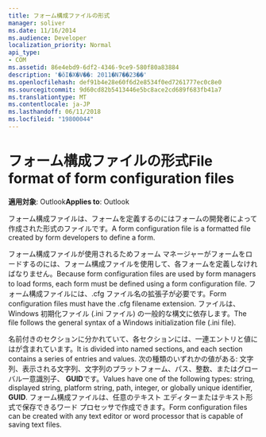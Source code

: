 ```yaml
---
title: フォーム構成ファイルの形式
manager: soliver
ms.date: 11/16/2014
ms.audience: Developer
localization_priority: Normal
api_type:
- COM
ms.assetid: 86e4ebd9-6df2-4346-9ce9-580f80a83884
description: '�ŏI�X�V��: 2011�N7��23��'
ms.openlocfilehash: def91b4e28e60f6d2e8534f0ed7261777ec0c8e0
ms.sourcegitcommit: 9d60cd82b5413446e5bc8ace2cd689f683fb41a7
ms.translationtype: MT
ms.contentlocale: ja-JP
ms.lasthandoff: 06/11/2018
ms.locfileid: "19800044"
---
```

# <a name="file-format-of-form-configuration-files"></a><span data-ttu-id="ecec9-103">フォーム構成ファイルの形式</span><span class="sxs-lookup"><span data-stu-id="ecec9-103">File format of form configuration files</span></span>

<span data-ttu-id="ecec9-104">**適用対象**: Outlook</span><span class="sxs-lookup"><span data-stu-id="ecec9-104">**Applies to**: Outlook</span></span> 
  
<span data-ttu-id="ecec9-105">フォーム構成ファイルは、フォームを定義するのにはフォームの開発者によって作成された形式のファイルです。</span><span class="sxs-lookup"><span data-stu-id="ecec9-105">A form configuration file is a formatted file created by form developers to define a form.</span></span>
  
<span data-ttu-id="ecec9-106">フォーム構成ファイルが使用されるためフォーム マネージャーがフォームをロードするのには、フォーム構成ファイルを使用して、各フォームを定義しなければなりません。</span><span class="sxs-lookup"><span data-stu-id="ecec9-106">Because form configuration files are used by form managers to load forms, each form must be defined using a form configuration file.</span></span> <span data-ttu-id="ecec9-107">フォーム構成ファイルには、.cfg ファイル名の拡張子が必要です。</span><span class="sxs-lookup"><span data-stu-id="ecec9-107">Form configuration files must have the .cfg filename extension.</span></span> <span data-ttu-id="ecec9-108">ファイルは、Windows 初期化ファイル (.ini ファイル) の一般的な構文に依存します。</span><span class="sxs-lookup"><span data-stu-id="ecec9-108">The file follows the general syntax of a Windows initialization file (.ini file).</span></span> 

<span data-ttu-id="ecec9-109">名前付きのセクションに分かれていて、各セクションには、一連エントリと値にはが含まれています。</span><span class="sxs-lookup"><span data-stu-id="ecec9-109">It is divided into named sections, and each section contains a series of entries and values.</span></span> <span data-ttu-id="ecec9-110">次の種類のいずれかの値がある: 文字列、表示される文字列、文字列のプラットフォーム、パス、整数、またはグローバル一意識別子、 **GUID**です。</span><span class="sxs-lookup"><span data-stu-id="ecec9-110">Values have one of the following types: string, displayed string, platform string, path, integer, or globally unique identifier, **GUID**.</span></span> <span data-ttu-id="ecec9-111">フォーム構成ファイルは、任意のテキスト エディターまたはテキスト形式で保存できるワード プロセッサで作成できます。</span><span class="sxs-lookup"><span data-stu-id="ecec9-111">Form configuration files can be created with any text editor or word processor that is capable of saving text files.</span></span>
  

